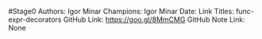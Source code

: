 #Stage0
Authors: Igor Minar
Champions: Igor Minar
Date: 
Link Titles: func-expr-decorators
GitHub Link: https://goo.gl/8MmCMG
GitHub Note Link: None
